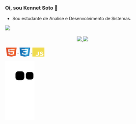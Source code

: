 ### Oi, sou Kennet Soto 👋

- Sou estudante de Analise e Desenvolvimento de Sistemas.

<div>
<a href="https://br.linkedin.com/in/kennet-soto-b898868a" target="_blank"><img src="https://img.shields.io/badge/-LinkedIn-%230077B5?style=for-the-badge&logo=linkedin&logoColor=white" target="_blank"></a> 
</div><br>

<div align="center">
  <a href="https://github.com/KennetSoto">
  <img height="170em" src="https://github-readme-stats.vercel.app/api?username=KennetSoto&show_icons=true&theme=gotham&include_all_commits=true&count_private=true"/>
  <img height="170em" src="https://github-readme-stats.vercel.app/api/top-langs/?username=KennetSoto&layout=compact&langs_count=7&theme=gotham"/>
</div>

<div style="display: inline_block"><br>
  <img align="center" alt="HTML" height="30" width="40" src="https://raw.githubusercontent.com/devicons/devicon/master/icons/html5/html5-original.svg">
  <img align="center" alt="CSS" height="30" width="40" src="https://raw.githubusercontent.com/devicons/devicon/master/icons/css3/css3-original.svg">
  <img align="center" alt="Rafa-Js" height="30" width="40" src="https://raw.githubusercontent.com/devicons/devicon/master/icons/javascript/javascript-plain.svg">

  ![Snake animation](https://github.com/KennetSoto/KennetSoto/blob/output/github-contribution-grid-snake.svg)
</div>

